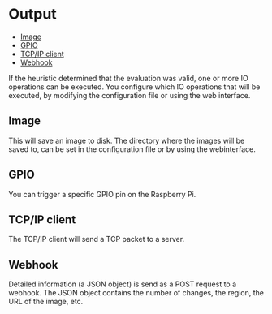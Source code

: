 # Output

* [Image](#image)
* [GPIO](#gpio)
* [TCP/IP client](#tcp-ip-client)
* [Webhook](#webhook)

If the heuristic determined that the evaluation was valid, one or more IO operations can be executed. You configure which IO operations that will be executed, by modifying the configuration file or using the web interface.

<a name="image"></a>
## Image
This will save an image to disk. The directory where the images will be saved to, can be set in the configuration file or by using the webinterface.

<a name="gpio"></a>
## GPIO
You can trigger a specific GPIO pin on the Raspberry Pi.

<a name="tcp-ip-client"></a>
## TCP/IP client
The TCP/IP client will send a TCP packet to a server. 

<a name="webhook"></a>
## Webhook
Detailed information (a JSON object) is send as a POST request to a webhook. The JSON object contains the number of changes, the region, the URL of the image, etc. 